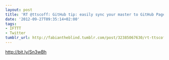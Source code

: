 ```yaml
---
layout: post
title: 'RT @ttscoff: GitHub tip: easily sync your master to GitHub Pages http://t.co/c3AThq2r  [post]'
date: '2012-09-27T09:35:14+02:00'
tags:
- IFTTT
- Twitter
tumblr_url: http://fabiantheblind.tumblr.com/post/32385067630/rt-ttscoff-github-tip-easily-sync-your-master-to
---
```

http://bit.ly/Sn3wBh
